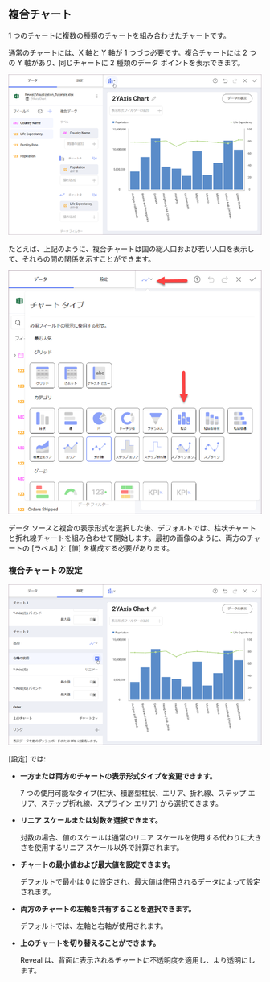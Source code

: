 ## 複合チャート

1 つのチャートに複数の種類のチャートを組み合わせたチャートです。

通常のチャートには、X 軸と Y 軸が 1 つづつ必要です。複合チャートには 2 つの Y 軸があり、同じチャートに 2 種類のデータ ポイントを表示できます。

<img src="images/combo-charts-sample.png" alt="Combo chart sample within Reveal" class="responsive-img"/>

たとえば、上記のように、複合チャートは国の総人口および若い人口を表示して、それらの間の関係を示すことができます。

<img src="images/combo-charts-selection.png" alt="Selecting the Combo Chart visualization in Reveal" class="responsive-img"/>

データ ソースと複合の表示形式を選択した後、デフォルトでは、柱状チャートと折れ線チャートを組み合わせて開始します。最初の画像のように、両方のチャートの [ラベル] と [値] を構成する必要があります。

### 複合チャートの設定

<img src="images/combo-charts-settings.png" alt="Combo Charts configuration settings in Reveal" class="responsive-img"/>

[設定] では:

  - **一方または両方のチャートの表示形式タイプを変更できます。**

    7 つの使用可能なタイプ(柱状、積層型柱状、エリア、折れ線、ステップ エリア、ステップ折れ線、スプライン エリア) から選択できます。

  - **リニア スケールまたは対数を選択できます。**

    対数の場合、値のスケールは通常のリニア スケールを使用する代わりに大きさを使用するリニア スケール以外で計算されます。

  - **チャートの最小値および最大値を設定できます。**

    デフォルトで最小は 0 に設定され、最大値は使用されるデータによって設定されます。

  - **両方のチャートの左軸を共有することを選択できます。**

    デフォルトでは、左軸と右軸が使用されます。

  - **上のチャートを切り替えることができます。**

    Reveal は、背面に表示されるチャートに不透明度を適用し、より透明にします。
